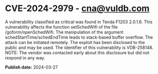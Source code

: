 # CVE-2024-2979 - cna@vuldb.com

A vulnerability classified as critical was found in Tenda F1203 2.0.1.6. This vulnerability affects the function setSchedWifi of the file /goform/openSchedWifi. The manipulation of the argument schedStartTime/schedEndTime leads to stack-based buffer overflow. The attack can be initiated remotely. The exploit has been disclosed to the public and may be used. The identifier of this vulnerability is VDB-258148. NOTE: The vendor was contacted early about this disclosure but did not respond in any way.

**Publish date:** 2024-03-27
